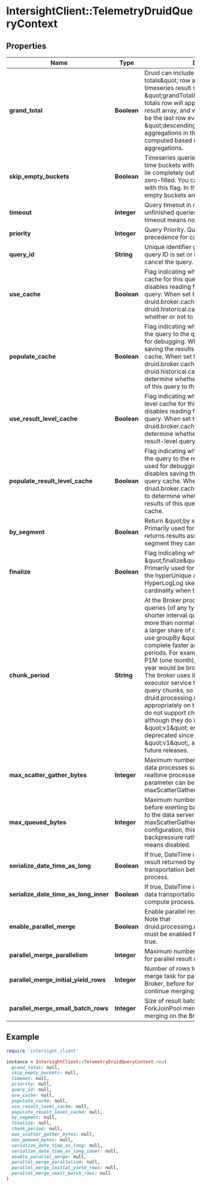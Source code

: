 # IntersightClient::TelemetryDruidQueryContext

## Properties

| Name | Type | Description | Notes |
| ---- | ---- | ----------- | ----- |
| **grand_total** | **Boolean** | Druid can include an extra \&quot;grand totals\&quot; row as the last row of a timeseries result set. To enable this, set \&quot;grandTotal\&quot; to true. The grand totals row will appear as the last row in the result array, and will have no timestamp. It will be the last row even if the query is run in \&quot;descending\&quot; mode. Post-aggregations in the grand totals row will be computed based upon the grand total aggregations. | [optional] |
| **skip_empty_buckets** | **Boolean** | Timeseries queries normally fill empty interior time buckets with zeroes. Time buckets that lie completely outside the data interval are not zero-filled. You can disable all zero-filling with this flag. In this mode, the data point for empty buckets are omitted from the results. | [optional] |
| **timeout** | **Integer** | Query timeout in milliseconds, beyond which unfinished queries will be cancelled. 0 timeout means no timeout. | [optional] |
| **priority** | **Integer** | Query Priority. Queries with higher priority get precedence for computational resources. | [optional] |
| **query_id** | **String** | Unique identifier given to this query. If a query ID is set or known, this can be used to cancel the query. | [optional] |
| **use_cache** | **Boolean** | Flag indicating whether to leverage the query cache for this query. When set to false, it disables reading from the query cache for this query. When set to true, Apache Druid uses druid.broker.cache.useCache or druid.historical.cache.useCache to determine whether or not to read from the query cache. | [optional] |
| **populate_cache** | **Boolean** | Flag indicating whether to save the results of the query to the query cache. Primarily used for debugging. When set to false, it disables saving the results of this query to the query cache. When set to true, Druid uses druid.broker.cache.populateCache or druid.historical.cache.populateCache to determine whether or not to save the results of this query to the query cache. | [optional] |
| **use_result_level_cache** | **Boolean** | Flag indicating whether to leverage the result level cache for this query. When set to false, it disables reading from the query cache for this query. When set to true, Druid uses druid.broker.cache.useResultLevelCache to determine whether or not to read from the result-level query cache. | [optional] |
| **populate_result_level_cache** | **Boolean** | Flag indicating whether to save the results of the query to the result level cache. Primarily used for debugging. When set to false, it disables saving the results of this query to the query cache. When set to true, Druid uses druid.broker.cache.populateResultLevelCache to determine whether or not to save the results of this query to the result-level query cache. | [optional] |
| **by_segment** | **Boolean** | Return \&quot;by segment\&quot; results. Primarily used for debugging, setting it to true returns results associated with the data segment they came from. | [optional] |
| **finalize** | **Boolean** | Flag indicating whether to \&quot;finalize\&quot; aggregation results. Primarily used for debugging. For instance, the hyperUnique aggregator will return the full HyperLogLog sketch instead of the estimated cardinality when this flag is set to false. | [optional] |
| **chunk_period** | **String** | At the Broker process level, long interval queries (of any type) may be broken into shorter interval queries to parallelize merging more than normal. Broken up queries will use a larger share of cluster resources, but, if you use groupBy \&quot;v1, it may be able to complete faster as a result. Use ISO 8601 periods. For example, if this property is set to P1M (one month), then a query covering a year would be broken into 12 smaller queries. The broker uses its query processing executor service to initiate processing for query chunks, so make sure druid.processing.numThreads is configured appropriately on the broker. groupBy queries do not support chunkPeriod by default, although they do if using the legacy \&quot;v1\&quot; engine. This context is deprecated since it&#39;s only useful for groupBy \&quot;v1\&quot;, and will be removed in the future releases. | [optional] |
| **max_scatter_gather_bytes** | **Integer** | Maximum number of bytes gathered from data processes such as Historicals and realtime processes to execute a query. This parameter can be used to further reduce maxScatterGatherBytes limit at query time. | [optional] |
| **max_queued_bytes** | **Integer** | Maximum number of bytes queued per query before exerting backpressure on the channel to the data server. Similar to maxScatterGatherBytes, except unlike that configuration, this one will trigger backpressure rather than query failure. Zero means disabled. | [optional] |
| **serialize_date_time_as_long** | **Boolean** | If true, DateTime is serialized as long in the result returned by Broker and the data transportation between Broker and compute process. | [optional] |
| **serialize_date_time_as_long_inner** | **Boolean** | If true, DateTime is serialized as long in the data transportation between Broker and compute process. | [optional] |
| **enable_parallel_merge** | **Boolean** | Enable parallel result merging on the Broker. Note that druid.processing.merge.useParallelMergePool must be enabled for this setting to be set to true. | [optional] |
| **parallel_merge_parallelism** | **Integer** | Maximum number of parallel threads to use for parallel result merging on the Broker. | [optional] |
| **parallel_merge_initial_yield_rows** | **Integer** | Number of rows to yield per ForkJoinPool merge task for parallel result merging on the Broker, before forking off a new task to continue merging sequences. | [optional] |
| **parallel_merge_small_batch_rows** | **Integer** | Size of result batches to operate on in ForkJoinPool merge tasks for parallel result merging on the Broker. | [optional] |

## Example

```ruby
require 'intersight_client'

instance = IntersightClient::TelemetryDruidQueryContext.new(
  grand_total: null,
  skip_empty_buckets: null,
  timeout: null,
  priority: null,
  query_id: null,
  use_cache: null,
  populate_cache: null,
  use_result_level_cache: null,
  populate_result_level_cache: null,
  by_segment: null,
  finalize: null,
  chunk_period: null,
  max_scatter_gather_bytes: null,
  max_queued_bytes: null,
  serialize_date_time_as_long: null,
  serialize_date_time_as_long_inner: null,
  enable_parallel_merge: null,
  parallel_merge_parallelism: null,
  parallel_merge_initial_yield_rows: null,
  parallel_merge_small_batch_rows: null
)
```

